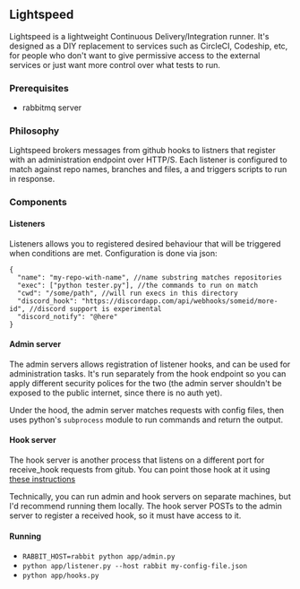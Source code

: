 ## Lightspeed

Lightspeed is a lightweight Continuous Delivery/Integration runner. It's designed as a
DIY replacement to services such as CircleCI, Codeship, etc, for people who don't want
to give permissive access to the external services or just want more control over what tests
to run.

### Prerequisites

- rabbitmq server

### Philosophy

Lightspeed brokers messages from github hooks to listners that register with an administration
endpoint over HTTP/S. Each listener is configured to match against repo names, branches and files, a
and triggers scripts to run in response.

### Components

#### Listeners

Listeners allows you to registered desired behaviour that will be triggered when conditions are met.
Configuration is done via json:

```
{
  "name": "my-repo-with-name", //name substring matches repositories
  "exec": ["python tester.py"], //the commands to run on match
  "cwd": "/some/path", //will run execs in this directory
  "discord_hook": "https://discordapp.com/api/webhooks/someid/more-id", //discord support is experimental
  "discord_notify": "@here"
}
```

#### Admin server

The admin servers allows registration of listener hooks, and can be used for administration
tasks. It's run separately from the hook endpoint so you can apply different security polices
for the two (the admin server shouldn't be exposed to the public internet, since there is no
auth yet).

Under the hood, the admin server matches requests with config files, then uses python's
`subprocess` module to run commands and return the output.

#### Hook server

The hook server is another process that listens on a different port for receive_hook requests
from gitub. You can point those hook at it using [these instructions](https://support.hockeyapp.net/kb/third-party-bug-trackers-services-and-webhooks/how-to-set-up-a-webhook-in-github)

Technically, you can run admin and hook servers on separate machines, but I'd recommend running them locally.
The hook server POSTs to the admin server to register a received hook, so it must have access to
it.

#### Running

- `RABBIT_HOST=rabbit python app/admin.py`
- `python app/listener.py --host rabbit my-config-file.json`
- `python app/hooks.py`

